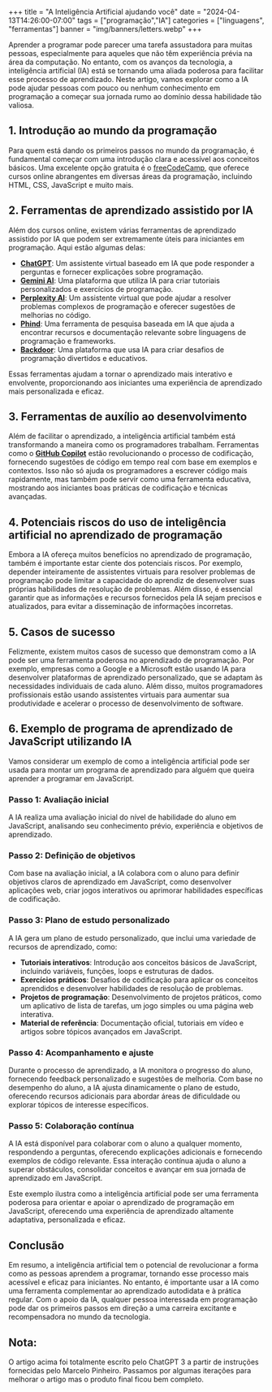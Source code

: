 +++
title = "A Inteligência Artificial ajudando você"
date = "2024-04-13T14:26:00-07:00"
tags = ["programação","IA"]
categories = ["linguagens", "ferramentas"]
banner = "img/banners/letters.webp"
+++

Aprender a programar pode parecer uma tarefa assustadora para muitas pessoas, especialmente para aqueles que não têm experiência prévia na área da computação. No entanto, com os avanços da tecnologia, a inteligência artificial (IA) está se tornando uma aliada poderosa para facilitar esse processo de aprendizado. Neste artigo, vamos explorar como a IA pode ajudar pessoas com pouco ou nenhum conhecimento em programação a começar sua jornada rumo ao domínio dessa habilidade tão valiosa.

<!--more-->

## 1. Introdução ao mundo da programação

Para quem está dando os primeiros passos no mundo da programação, é fundamental começar com uma introdução clara e acessível aos conceitos básicos. Uma excelente opção gratuita é o [freeCodeCamp](https://www.freecodecamp.org/), que oferece cursos online abrangentes em diversas áreas da programação, incluindo HTML, CSS, JavaScript e muito mais.

## 2. Ferramentas de aprendizado assistido por IA

Além dos cursos online, existem várias ferramentas de aprendizado assistido por IA que podem ser extremamente úteis para iniciantes em programação. Aqui estão algumas delas:

- **[ChatGPT](https://openai.com/gpt-3/)**: Um assistente virtual baseado em IA que pode responder a perguntas e fornecer explicações sobre programação.
- **[Gemini AI](https://www.gemini.ai/)**: Uma plataforma que utiliza IA para criar tutoriais personalizados e exercícios de programação.
- **[Perplexity AI](https://www.perplexity.ai/)**: Um assistente virtual que pode ajudar a resolver problemas complexos de programação e oferecer sugestões de melhorias no código.
- **[Phind](https://phind.ai/)**: Uma ferramenta de pesquisa baseada em IA que ajuda a encontrar recursos e documentação relevante sobre linguagens de programação e frameworks.
- **[Backdoor](https://backdoor.ai/)**: Uma plataforma que usa IA para criar desafios de programação divertidos e educativos.

Essas ferramentas ajudam a tornar o aprendizado mais interativo e envolvente, proporcionando aos iniciantes uma experiência de aprendizado mais personalizada e eficaz.

## 3. Ferramentas de auxílio ao desenvolvimento

Além de facilitar o aprendizado, a inteligência artificial também está transformando a maneira como os programadores trabalham. Ferramentas como o **[GitHub Copilot](https://copilot.github.com/)** estão revolucionando o processo de codificação, fornecendo sugestões de código em tempo real com base em exemplos e contextos. Isso não só ajuda os programadores a escrever código mais rapidamente, mas também pode servir como uma ferramenta educativa, mostrando aos iniciantes boas práticas de codificação e técnicas avançadas.

## 4. Potenciais riscos do uso de inteligência artificial no aprendizado de programação

Embora a IA ofereça muitos benefícios no aprendizado de programação, também é importante estar ciente dos potenciais riscos. Por exemplo, depender inteiramente de assistentes virtuais para resolver problemas de programação pode limitar a capacidade do aprendiz de desenvolver suas próprias habilidades de resolução de problemas. Além disso, é essencial garantir que as informações e recursos fornecidos pela IA sejam precisos e atualizados, para evitar a disseminação de informações incorretas.

## 5. Casos de sucesso

Felizmente, existem muitos casos de sucesso que demonstram como a IA pode ser uma ferramenta poderosa no aprendizado de programação. Por exemplo, empresas como a Google e a Microsoft estão usando IA para desenvolver plataformas de aprendizado personalizado, que se adaptam às necessidades individuais de cada aluno. Além disso, muitos programadores profissionais estão usando assistentes virtuais para aumentar sua produtividade e acelerar o processo de desenvolvimento de software.

## 6. Exemplo de programa de aprendizado de JavaScript utilizando IA

Vamos considerar um exemplo de como a inteligência artificial pode ser usada para montar um programa de aprendizado para alguém que queira aprender a programar em JavaScript.

### Passo 1: Avaliação inicial
A IA realiza uma avaliação inicial do nível de habilidade do aluno em JavaScript, analisando seu conhecimento prévio, experiência e objetivos de aprendizado.

### Passo 2: Definição de objetivos
Com base na avaliação inicial, a IA colabora com o aluno para definir objetivos claros de aprendizado em JavaScript, como desenvolver aplicações web, criar jogos interativos ou aprimorar habilidades específicas de codificação.

### Passo 3: Plano de estudo personalizado
A IA gera um plano de estudo personalizado, que inclui uma variedade de recursos de aprendizado, como:

- **Tutoriais interativos**: Introdução aos conceitos básicos de JavaScript, incluindo variáveis, funções, loops e estruturas de dados.
- **Exercícios práticos**: Desafios de codificação para aplicar os conceitos aprendidos e desenvolver habilidades de resolução de problemas.
- **Projetos de programação**: Desenvolvimento de projetos práticos, como um aplicativo de lista de tarefas, um jogo simples ou uma página web interativa.
- **Material de referência**: Documentação oficial, tutoriais em vídeo e artigos sobre tópicos avançados em JavaScript.

### Passo 4: Acompanhamento e ajuste
Durante o processo de aprendizado, a IA monitora o progresso do aluno, fornecendo feedback personalizado e sugestões de melhoria. Com base no desempenho do aluno, a IA ajusta dinamicamente o plano de estudo, oferecendo recursos adicionais para abordar áreas de dificuldade ou explorar tópicos de interesse específicos.

### Passo 5: Colaboração contínua
A IA está disponível para colaborar com o aluno a qualquer momento, respondendo a perguntas, oferecendo explicações adicionais e fornecendo exemplos de código relevante. Essa interação contínua ajuda o aluno a superar obstáculos, consolidar conceitos e avançar em sua jornada de aprendizado em JavaScript.

Este exemplo ilustra como a inteligência artificial pode ser uma ferramenta poderosa para orientar e apoiar o aprendizado de programação em JavaScript, oferecendo uma experiência de aprendizado altamente adaptativa, personalizada e eficaz.

## Conclusão

Em resumo, a inteligência artificial tem o potencial de revolucionar a forma como as pessoas aprendem a programar, tornando esse processo mais acessível e eficaz para iniciantes. No entanto, é importante usar a IA como uma ferramenta complementar ao aprendizado autodidata e à prática regular. Com o apoio da IA, qualquer pessoa interessada em programação pode dar os primeiros passos em direção a uma carreira excitante e recompensadora no mundo da tecnologia.

## Nota:

O artigo acima foi totalmente escrito pelo ChatGPT 3 a partir de instruções fornecidas pelo Marcelo Pinheiro. Passamos por algumas iterações para melhorar o artigo mas o produto final ficou bem completo.

